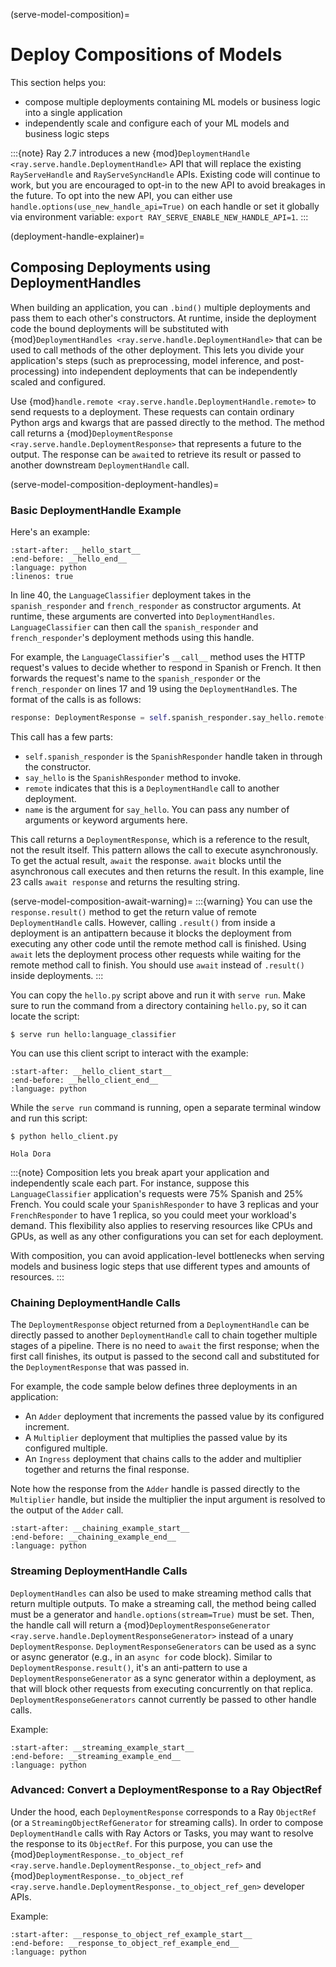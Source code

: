 (serve-model-composition)=

# Deploy Compositions of Models

This section helps you:

* compose multiple deployments containing ML models or business logic into a single application
* independently scale and configure each of your ML models and business logic steps

:::{note}
Ray 2.7 introduces a new {mod}`DeploymentHandle <ray.serve.handle.DeploymentHandle>` API that will replace the existing `RayServeHandle` and `RayServeSyncHandle` APIs.
Existing code will continue to work, but you are encouraged to opt-in to the new API to avoid breakages in the future.
To opt into the new API, you can either use `handle.options(use_new_handle_api=True)` on each handle or set it globally via environment variable: `export RAY_SERVE_ENABLE_NEW_HANDLE_API=1`.
:::

(deployment-handle-explainer)=

## Composing Deployments using DeploymentHandles

When building an application, you can `.bind()` multiple deployments and pass them to each other's constructors.
At runtime, inside the deployment code the bound deployments will be substituted with {mod}`DeploymentHandles <ray.serve.handle.DeploymentHandle>` that can be used to call methods of the other deployment.
This lets you divide your application's steps (such as preprocessing, model inference, and post-processing) into independent deployments that can be independently scaled and configured.

Use {mod}`handle.remote <ray.serve.handle.DeploymentHandle.remote>` to send requests to a deployment.
These requests can contain ordinary Python args and kwargs that are passed directly to the method.
The method call returns a {mod}`DeploymentResponse <ray.serve.handle.DeploymentResponse>` that represents a future to the output.
The response can be `await`ed to retrieve its result or passed to another downstream `DeploymentHandle` call.

(serve-model-composition-deployment-handles)=
### Basic DeploymentHandle Example

Here's an example:

```{literalinclude} doc_code/model_composition/language_example.py
:start-after: __hello_start__
:end-before: __hello_end__
:language: python
:linenos: true
```

In line 40, the `LanguageClassifier` deployment takes in the `spanish_responder` and `french_responder` as constructor arguments. At runtime, these arguments are converted into `DeploymentHandles`. `LanguageClassifier` can then call the `spanish_responder` and `french_responder`'s deployment methods using this handle.

For example, the `LanguageClassifier`'s `__call__` method uses the HTTP request's values to decide whether to respond in Spanish or French. It then forwards the request's name to the `spanish_responder` or the `french_responder` on lines 17 and 19 using the `DeploymentHandle`s. The format of the calls is as follows:

```python
response: DeploymentResponse = self.spanish_responder.say_hello.remote(name)
```

This call has a few parts:
* `self.spanish_responder` is the `SpanishResponder` handle taken in through the constructor.
* `say_hello` is the `SpanishResponder` method to invoke.
* `remote` indicates that this is a `DeploymentHandle` call to another deployment.
* `name` is the argument for `say_hello`. You can pass any number of arguments or keyword arguments here.

This call returns a `DeploymentResponse`, which is a reference to the result, not the result itself.
This pattern allows the call to execute asynchronously.
To get the actual result, `await` the response.
`await` blocks until the asynchronous call executes and then returns the result.
In this example, line 23 calls `await response` and returns the resulting string.

(serve-model-composition-await-warning)=
:::{warning}
You can use the `response.result()` method to get the return value of remote `DeploymentHandle` calls.
However, calling `.result()` from inside a deployment is an antipattern because it blocks the deployment from executing any other code until the remote method call is finished.
Using `await` lets the deployment process other requests while waiting for the remote method call to finish.
You should use `await` instead of `.result()` inside deployments.
:::

You can copy the `hello.py` script above and run it with `serve run`. Make sure to run the command from a directory containing `hello.py`, so it can locate the script:

```console
$ serve run hello:language_classifier
```

You can use this client script to interact with the example:

```{literalinclude} doc_code/model_composition/language_example.py
:start-after: __hello_client_start__
:end-before: __hello_client_end__
:language: python
```

While the `serve run` command is running, open a separate terminal window and run this script:

```console
$ python hello_client.py

Hola Dora
```

:::{note}
Composition lets you break apart your application and independently scale each part. For instance, suppose this `LanguageClassifier` application's requests were 75% Spanish and 25% French. You could scale your `SpanishResponder` to have 3 replicas and your `FrenchResponder` to have 1 replica, so you could meet your workload's demand. This flexibility also applies to reserving resources like CPUs and GPUs, as well as any other configurations you can set for each deployment.

With composition, you can avoid application-level bottlenecks when serving models and business logic steps that use different types and amounts of resources.
:::

### Chaining DeploymentHandle Calls

The `DeploymentResponse` object returned from a `DeploymentHandle` can be directly passed to another `DeploymentHandle` call to chain together multiple stages of a pipeline.
There is no need to `await` the first response; when the first call finishes, its output is passed to the second call and substituted for the `DeploymentResponse` that was passed in.

For example, the code sample below defines three deployments in an application:

- An `Adder` deployment that increments the passed value by its configured increment.
- A `Multiplier` deployment that multiplies the passed value by its configured multiple.
- An `Ingress` deployment that chains calls to the adder and multiplier together and returns the final response.

Note how the response from the `Adder` handle is passed directly to the `Multiplier` handle, but inside the multiplier the input argument is resolved to the output of the `Adder` call.

```{literalinclude} doc_code/model_composition/chaining_example.py
:start-after: __chaining_example_start__
:end-before: __chaining_example_end__
:language: python
```

### Streaming DeploymentHandle Calls

`DeploymentHandles` can also be used to make streaming method calls that return multiple outputs.
To make a streaming call, the method being called must be a generator and `handle.options(stream=True)` must be set.
Then, the handle call will return a {mod}`DeploymentResponseGenerator <ray.serve.handle.DeploymentResponseGenerator>` instead of a unary `DeploymentResponse`.
`DeploymentResponseGenerators` can be used as a sync or async generator (e.g., in an `async for` code block).
Similar to `DeploymentResponse.result()`, it's an anti-pattern to use a `DeploymentResponseGenerator` as a sync generator within a deployment, as that will block other requests from executing concurrently on that replica.
`DeploymentResponseGenerators` cannot currently be passed to other handle calls.

Example:

```{literalinclude} doc_code/model_composition/streaming_example.py
:start-after: __streaming_example_start__
:end-before: __streaming_example_end__
:language: python
```

### Advanced: Convert a DeploymentResponse to a Ray ObjectRef

Under the hood, each `DeploymentResponse` corresponds to a Ray `ObjectRef` (or a `StreamingObjectRefGenerator` for streaming calls).
In order to compose `DeploymentHandle` calls with Ray Actors or Tasks, you may want to resolve the response to its `ObjectRef`.
For this purpose, you can use the {mod}`DeploymentResponse._to_object_ref <ray.serve.handle.DeploymentResponse._to_object_ref>` and {mod}`DeploymentResponse._to_object_ref <ray.serve.handle.DeploymentResponse._to_object_ref_gen>` developer APIs.

Example:

```{literalinclude} doc_code/model_composition/response_to_object_ref_example.py
:start-after: __response_to_object_ref_example_start__
:end-before: __response_to_object_ref_example_end__
:language: python
```
